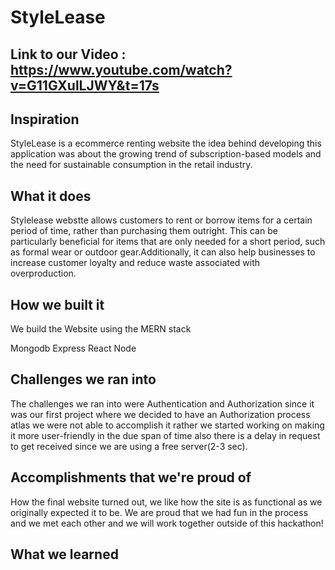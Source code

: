 # StyleLease

## Link to our Video : https://www.youtube.com/watch?v=G11GXulLJWY&t=17s

## Inspiration
StyleLease is a ecommerce renting website the idea behind developing this application was about the growing trend of subscription-based models and the need for sustainable consumption in the retail industry.
 
## What it does
Stylelease webstte allows customers to rent or borrow items for a certain period of time, rather than purchasing them outright. This can be particularly beneficial for items that are only needed for a short period, such as formal wear or outdoor gear.Additionally, it can also help businesses to increase customer loyalty and reduce waste associated with overproduction.

## How we built it
We build the Website using the MERN stack

Mongodb
Express
React
Node

## Challenges we ran into
The challenges we ran into were Authentication and Authorization since it was our first project where we decided to have an Authorization process atlas we were not able to accomplish it rather we started working on making it more user-friendly in the due span of time also there is a delay in request to get received since we are using a free server(2-3 sec).

## Accomplishments that we're proud of
How the final website turned out, we like how the site is as functional as we originally expected it to be. We are proud that we had fun in the process and we met each other and we will work together outside of this hackathon!

## What we learned

